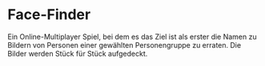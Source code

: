 # Face-Finder
Ein Online-Multiplayer Spiel, bei dem es das Ziel ist als erster die Namen zu Bildern von Personen einer gewählten Personengruppe zu erraten. Die Bilder werden Stück für Stück aufgedeckt.
